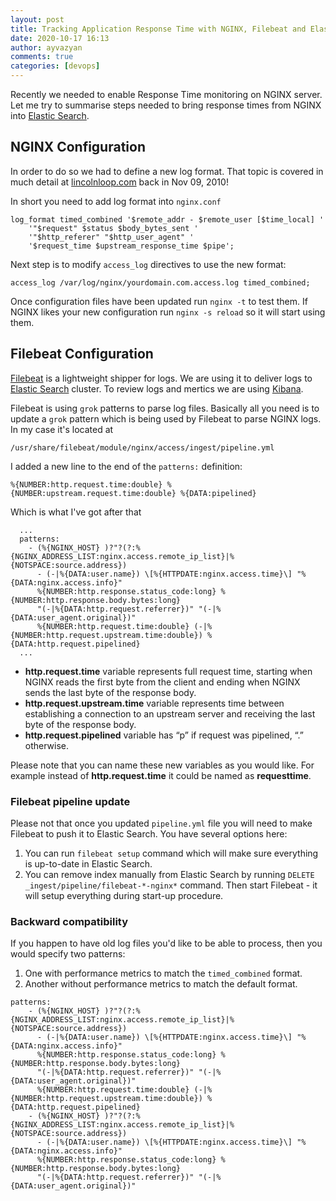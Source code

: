 ```yaml
---
layout: post
title: Tracking Application Response Time with NGINX, Filebeat and Elastic Search
date: 2020-10-17 16:13
author: ayvazyan
comments: true
categories: [devops]
---
```


Recently we needed to enable Response Time monitoring on NGINX server. Let me try to summarise steps needed to bring response times from NGINX into [Elastic Search](https://www.elastic.co/).

## NGINX Configuration
In order to do so we had to define a new log format. That topic is covered in much detail at [lincolnloop.com](https://lincolnloop.com/blog/tracking-application-response-time-nginx/) back in Nov 09, 2010!

In short you need to add log format into `nginx.conf`
```
log_format timed_combined '$remote_addr - $remote_user [$time_local] '
    '"$request" $status $body_bytes_sent '
    '"$http_referer" "$http_user_agent" '
    '$request_time $upstream_response_time $pipe';
```

Next step is to modify `access_log` directives to use the new format:
```
access_log /var/log/nginx/yourdomain.com.access.log timed_combined;
```

Once configuration files have been updated run `nginx -t` to test them.
If NGINX likes your new configuration run `nginx -s reload` so it will start using them.

## Filebeat Configuration
[Filebeat](https://www.elastic.co/beats/filebeat) is a lightweight shipper for logs. We are using it to deliver logs to [Elastic Search](https://www.elastic.co/) cluster. To review logs and mertics we are using [Kibana](https://www.elastic.co/kibana).

Filebeat is using `grok` patterns to parse log files. Basically all you need is to update a `grok` pattern which is being used by Filebeat to parse NGINX logs.
In my case it's located at 
```
/usr/share/filebeat/module/nginx/access/ingest/pipeline.yml
```
I added a new line to the end of the `patterns:` definition:
```
%{NUMBER:http.request.time:double} %{NUMBER:upstream.request.time:double} %{DATA:pipelined}
```
Which is what I've got after that
```
  ...  
  patterns:
    - (%{NGINX_HOST} )?"?(?:%{NGINX_ADDRESS_LIST:nginx.access.remote_ip_list}|%{NOTSPACE:source.address})
      - (-|%{DATA:user.name}) \[%{HTTPDATE:nginx.access.time}\] "%{DATA:nginx.access.info}"
      %{NUMBER:http.response.status_code:long} %{NUMBER:http.response.body.bytes:long}
      "(-|%{DATA:http.request.referrer})" "(-|%{DATA:user_agent.original})"
      %{NUMBER:http.request.time:double} (-|%{NUMBER:http.request.upstream.time:double}) %{DATA:http.request.pipelined}
  ...
```

- **http.request.time** variable represents full request time, starting when NGINX reads the first byte from the client and ending when NGINX sends the last byte of the response body.
- **http.request.upstream.time** variable represents time between establishing a connection to an upstream server and receiving the last byte of the response body.
- **http.request.pipelined** variable has “p” if request was pipelined, “.” otherwise.

Please note that you can name these new variables as you would like. For example instead of **http.request.time** it could be named as **requesttime**.

### Filebeat pipeline update
Please not that once you updated `pipeline.yml` file you will need to make Filebeat to push it to Elastic Search. You have several options here:

1. You can run `filebeat setup` command which will make sure everything is up-to-date in Elastic Search.
2. You can remove index manually from Elastic Search  by running `DELETE _ingest/pipeline/filebeat-*-nginx*` command. Then start Filebeat - it will setup everything during start-up procedure.

### Backward compatibility
If you happen to have old log files you'd like to be able to process, then you would specify two patterns:
1. One with performance metrics to match the `timed_combined` format.
2. Another without performance metrics to match the default format.

```
patterns:
    - (%{NGINX_HOST} )?"?(?:%{NGINX_ADDRESS_LIST:nginx.access.remote_ip_list}|%{NOTSPACE:source.address})
      - (-|%{DATA:user.name}) \[%{HTTPDATE:nginx.access.time}\] "%{DATA:nginx.access.info}"
      %{NUMBER:http.response.status_code:long} %{NUMBER:http.response.body.bytes:long}
      "(-|%{DATA:http.request.referrer})" "(-|%{DATA:user_agent.original})"
      %{NUMBER:http.request.time:double} (-|%{NUMBER:http.request.upstream.time:double}) %{DATA:http.request.pipelined}
    - (%{NGINX_HOST} )?"?(?:%{NGINX_ADDRESS_LIST:nginx.access.remote_ip_list}|%{NOTSPACE:source.address})
      - (-|%{DATA:user.name}) \[%{HTTPDATE:nginx.access.time}\] "%{DATA:nginx.access.info}"
      %{NUMBER:http.response.status_code:long} %{NUMBER:http.response.body.bytes:long}
      "(-|%{DATA:http.request.referrer})" "(-|%{DATA:user_agent.original})"
```
